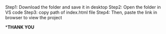 Step1: Download the folder and save it in desktop
Step2: Open the folder in VS code
Step3: copy path of index.html file
Step4: Then, paste the link in browser to view the project

*********THANK YOU********

